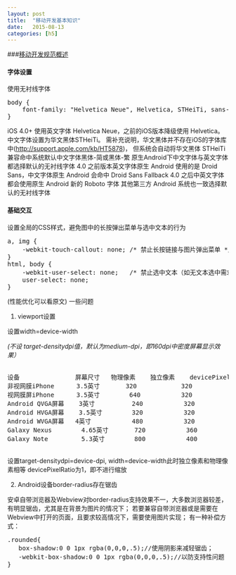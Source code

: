 ```yaml
---
layout: post
title:  "移动开发基本知识"
date:   2015-08-13
categories: [h5]
---
```

###[移动开发规范概述]

#### 字体设置

使用无衬线字体
<pre>
body {
    font-family: "Helvetica Neue", Helvetica, STHeiTi, sans-serif;
}
</pre>
iOS 4.0+ 使用英文字体 Helvetica Neue，之前的iOS版本降级使用 Helvetica。中文字体设置为华文黑体STHeiTi。 需补充说明，华文黑体并不存在iOS的字体库中(http://support.apple.com/kb/HT5878)， 但系统会自动将华文黑体 STHeiTi 兼容命中系统默认中文字体黑体-简或黑体-繁
原生Android下中文字体与英文字体都选择默认的无衬线字体
    4.0 之前版本英文字体原生 Android 使用的是 Droid Sans，中文字体原生 Android 会命中 Droid Sans Fallback
    4.0 之后中英文字体都会使用原生 Android 新的 Roboto 字体
    其他第三方 Android 系统也一致选择默认的无衬线字体

#### 基础交互

设置全局的CSS样式，避免图中的长按弹出菜单与选中文本的行为

<pre>
a, img {
    -webkit-touch-callout: none; /* 禁止长按链接与图片弹出菜单 */
}
html, body {
    -webkit-user-select: none;   /* 禁止选中文本（如无文本选中需求，此为必选项） */
    user-select: none;
}
</pre>
(性能优化可以看原文)
一些问题
1. viewport设置

设置width=device-width  

*(不设 target-densitydpi值，默认为medium-dpi，即160dpi中密度屏幕显示效果）*
<pre>

设备               屏幕尺寸   物理像素    独立像素    devicePixelRatio缩放比例    屏幕密度
非视网膜iPhone      3.5英寸       320            320              1                  中密度（mdpi）
视网膜屏iPhone      3.5英寸        640           320              2                  极高密度（xhdpi）
Android QVGA屏幕    3英寸          240           320              0.75               低密度屏（ldpi）
Android HVGA屏幕    3.5英寸        320           320              1                  中密度（mdpi）
Android WVGA屏幕   4英寸           480           320              1.5                高密度屏（hdpi）
Galaxy Nexus        4.65英寸       720           360              2                  极高密度（xhdpi）
Galaxy Note         5.3英寸        800           400              2                  极高密度（xhdpi）

</pre>
设置target-densitydpi=device-dpi, width=device-width此时独立像素和物理像素相等 devicePixelRatio为1，即不进行缩放

2. Android设备border-radius存在锯齿

安卓自带浏览器及Webview对border-radius支持效果不一，大多数浏览器较差，有明显锯齿，尤其是在背景为图片的情况下；
若要兼容自带浏览器或是需要在Webview中打开的页面，且要求较高情况下，需要使用图片实现；
有一种补偿方式：
<pre>
.rounded{
   box-shadow:0 0 1px rgba(0,0,0,.5);//使用阴影来减轻锯齿；
   -webkit-box-shadow:0 0 1px rgba(0,0,0,.5);//以防支持性问题
}
</pre>

[移动开发规范概述]:http://alloyteam.github.io/Spirit/modules/Standard/
